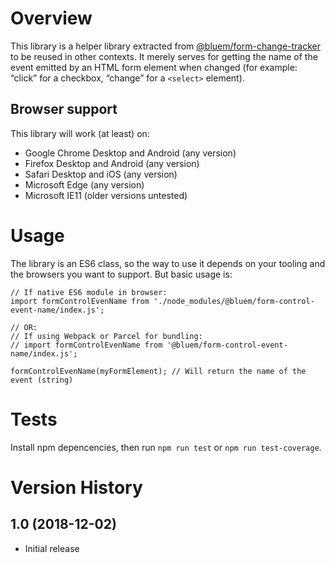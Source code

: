# Overview

This library is a helper library extracted from [@bluem/form-change-tracker](https://www.npmjs.com/package/@bluem/form-change-tracker) to be reused in other contexts. It merely serves for getting the name of the event emitted by an HTML form element when changed (for example: “click” for a checkbox, “change” for a `<select>` element).

## Browser support

This library will work (at least) on:

* Google Chrome Desktop and Android (any version)
* Firefox Desktop and Android (any version)
* Safari Desktop and iOS (any version)
* Microsoft Edge (any version)
* Microsoft IE11 (older versions untested)


# Usage
The library is an ES6 class, so the way to use it depends on your tooling and the browsers you want to support. But basic usage is:

    // If native ES6 module in browser:
    import formControlEvenName from './node_modules/@bluem/form-control-event-name/index.js';

    // OR:
    // If using Webpack or Parcel for bundling:
    // import formControlEvenName from '@bluem/form-control-event-name/index.js';

    formControlEvenName(myFormElement); // Will return the name of the event (string)


# Tests
Install npm depencencies, then run `npm run test` or `npm run test-coverage`.


# Version History

## 1.0 (2018-12-02)
- Initial release
